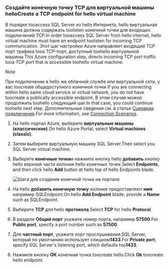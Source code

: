 ### <a name="create-a-tcp-endpoint-for-hello-virtual-machine"></a><span data-ttu-id="c43f8-101">Создайте конечную точку TCP для виртуальной машины hello</span><span class="sxs-lookup"><span data-stu-id="c43f8-101">Create a TCP endpoint for hello virtual machine</span></span>
<span data-ttu-id="c43f8-102">В порядке tooaccess SQL Server из hello Интернета, hello виртуальная машина должна содержать toolisten конечной точки для входящих подключений TCP.</span><span class="sxs-lookup"><span data-stu-id="c43f8-102">In order tooaccess SQL Server from hello internet, hello virtual machine must have an endpoint toolisten for incoming TCP communication.</span></span> <span data-ttu-id="c43f8-103">Этот шаг настройки Azure направляет входящий TCP порт трафика tooa TCP-порт, доступный toohello виртуальной машины.</span><span class="sxs-lookup"><span data-stu-id="c43f8-103">This Azure configuration step, directs incoming TCP port traffic tooa TCP port that is accessible toohello virtual machine.</span></span>

> [!NOTE]
> <span data-ttu-id="c43f8-104">При подключении в hello же облачной службе или виртуальной сети, у вас toocreate общедоступного конечной точки.</span><span class="sxs-lookup"><span data-stu-id="c43f8-104">If you are connecting within hello same cloud service or virtual network, you do not have toocreate a publically accessible endpoint.</span></span> <span data-ttu-id="c43f8-105">В этом случае можно продолжить toohello следующий шаг.</span><span class="sxs-lookup"><span data-stu-id="c43f8-105">In that case, you could continue toohello next step.</span></span> <span data-ttu-id="c43f8-106">Дополнительные сведения см. в статье [Сценарии подключения](../articles/virtual-machines/windows/sqlclassic/virtual-machines-windows-classic-sql-connect.md#connection-scenarios).</span><span class="sxs-lookup"><span data-stu-id="c43f8-106">For more information, see [Connection Scenarios](../articles/virtual-machines/windows/sqlclassic/virtual-machines-windows-classic-sql-connect.md#connection-scenarios).</span></span>
> 
> 

1. <span data-ttu-id="c43f8-107">На hello портал Azure, выберите **виртуальные машины (классические)**.</span><span class="sxs-lookup"><span data-stu-id="c43f8-107">On hello Azure Portal, select **Virtual machines (classic)**.</span></span>
2. <span data-ttu-id="c43f8-108">Затем выберите виртуальную машину SQL Server.</span><span class="sxs-lookup"><span data-stu-id="c43f8-108">Then select you SQL Server virtual machine.</span></span>
3. <span data-ttu-id="c43f8-109">Выберите **конечные точки**и нажмите кнопку hello **добавить** кнопку hello верхней части колонки hello конечных точек.</span><span class="sxs-lookup"><span data-stu-id="c43f8-109">Select **Endpoints**, and then click hello **Add** button at hello top of hello Endpoints blade.</span></span>
   
    ![Шаги для создания конечной точки на портале](./media/virtual-machines-sql-server-connection-steps/portal-endpoint-creation.png)
4. <span data-ttu-id="c43f8-111">На hello **добавить конечную точку** колонке предоставляют **имя** например SQLEndpoint.</span><span class="sxs-lookup"><span data-stu-id="c43f8-111">On hello **Add Endpoint** blade, provide a **Name** such as SQLEndpoint.</span></span>
5. <span data-ttu-id="c43f8-112">Выберите **TCP** для hello **протокола**.</span><span class="sxs-lookup"><span data-stu-id="c43f8-112">Select **TCP** for hello **Protocol**.</span></span>
6. <span data-ttu-id="c43f8-113">В разделе **Общий порт** укажите номер порта, например **57500**.</span><span class="sxs-lookup"><span data-stu-id="c43f8-113">For **Public port**, specify a port number such as **57500**.</span></span>
7. <span data-ttu-id="c43f8-114">Для **частный порт**, укажите порт прослушивания SQL Server, который по умолчанию использует слишком**1433**.</span><span class="sxs-lookup"><span data-stu-id="c43f8-114">For **Private port**, specify SQL Server's listening port, which defaults too**1433**.</span></span>
8. <span data-ttu-id="c43f8-115">Нажмите кнопку **ОК** конечная точка toocreate hello.</span><span class="sxs-lookup"><span data-stu-id="c43f8-115">Click **Ok** toocreate hello endpoint.</span></span>


